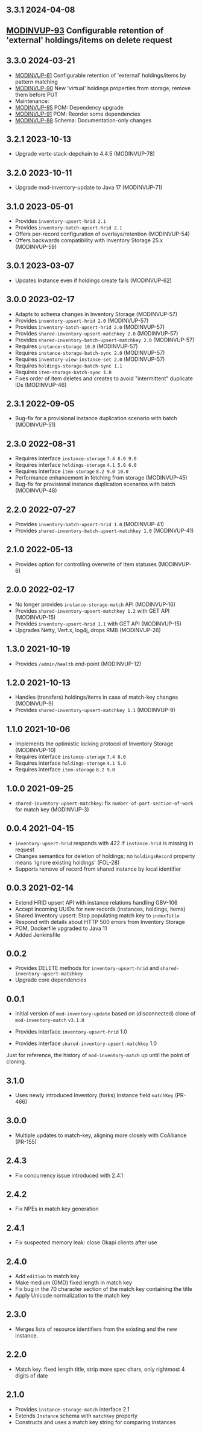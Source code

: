 ## 3.3.1 2024-04-08

## [MODINVUP-93](https://issues.folio.org/browse/MODINVUP-93) Configurable retention of 'external' holdings/items on delete request

## 3.3.0 2024-03-21

* [MODINVUP-61](https://issues.folio.org/browse/MODINVUP-61) Configurable retention of 'external' holdings/items by pattern matching
* [MODINVUP-90](https://issues.folio.org/browse/MODINVUP-90) New 'virtual' holdings properties from storage, remove them before PUT
* Maintenance:
* [MODINVUP-95](https://issues.folio.org/browse/MODINVUP-95) POM: Dependency upgrade
* [MODINVUP-91](https://issues.folio.org/browse/MODINVUP-91) POM: Reorder some dependencies
* [MODINVUP-88](https://issues.folio.org/browse/MODINVUP-88) Schema: Documentation-only changes


## 3.2.1 2023-10-13

* Upgrade vertx-stack-depchain to 4.4.5 (MODINVUP-78)

## 3.2.0 2023-10-11

* Upgrade mod-inventory-update to Java 17 (MODINVUP-71)

## 3.1.0 2023-05-01

* Provides `inventory-upsert-hrid 2.1`
* Provides `inventory-batch-upsert-hrid 2.1`
* Offers per-record configuration of overlays/retention (MODINVUP-54)
* Offers backwards compatibility with Inventory Storage 25.x (MODINVUP-59)

## 3.0.1 2023-03-07

* Updates Instance even if holdings create fails (MODINVUP-62)

## 3.0.0 2023-02-17

* Adapts to schema changes in Inventory Storage (MODINVUP-57)
* Provides `inventory-upsert-hrid 2.0` (MODINVUP-57)
* Provides `inventory-batch-upsert-hrid 2.0` (MODINVUP-57)
* Provides `shared-inventory-upsert-matchkey 2.0` (MODINVUP-57)
* Provides `shared-inventory-batch-upsert-matchkey 2.0` (MODINVUP-57)
* Requires `instance-storage 10.0` (MODINVUP-57)
* Requires `instance-storage-batch-sync 2.0` (MODINVUP-57)
* Requires `inventory-view-instance-set 2.0` (MODINVUP-57)
* Requires `holdings-storage-batch-sync 1.1`
* Requires `item-storage-batch-sync 1.0`
* Fixes order of item deletes and creates to avoid "intermittent" duplicate IDs (MODINVUP-46)

## 2.3.1 2022-09-05

* Bug-fix for a provisional instance duplication scenario with batch (MODINVUP-51)

## 2.3.0 2022-08-31

* Requires interface `instance-storage` `7.4 8.0 9.0`
* Requires interface `holdings-storage` `4.1 5.0 6.0`
* Requires interface `item-storage` `8.2 9.0 10.0`
* Performance enhancement in fetching from storage (MODINVUP-45)
* Bug-fix for provisional instance duplication scenarios with batch (MODINVUP-48)

## 2.2.0 2022-07-27

* Provides `inventory-batch-upsert-hrid 1.0`  (MODINVUP-41)
* Provides `shared-inventory-batch-upsert-matchkey 1.0` (MODINVUP-41)


## 2.1.0 2022-05-13

* Provides option for controlling overwrite of Item statuses (MODINVUP-6)

## 2.0.0 2022-02-17

* No longer provides `instance-storage-match` API (MODINVUP-16)
* Provides `shared-inventory-upsert-matchkey 1.2` with GET API (MODINVUP-15)
* Provides `inventory-upsert-hrid 1.1` with GET API (MODINVUP-15)
* Upgrades Netty, Vert.x, log4j, drops RMB (MODINVUP-26)

## 1.3.0 2021-10-19

* Provides `/admin/health` end-point (MODINVUP-12)

## 1.2.0 2021-10-13

* Handles (transfers) holdings/items in case of match-key changes (MODINVUP-9)
* Provides `shared-inventory-upsert-matchkey 1.1`  (MODINVUP-9)

## 1.1.0 2021-10-06

* Implements the optimistic locking protocol of Inventory Storage (MODINVUP-10)
* Requires interface `instance-storage` `7.4 8.0`
* Requires interface `holdings-storage` `4.1 5.0`
* Requires interface `item-storage` `8.2 9.0`

## 1.0.0 2021-09-25

* `shared-inventory-upsert-matchkey`: fix `number-of-part-section-of-work` for match key (MODINVUP-3)

## 0.0.4 2021-04-15

* `inventory-upsert-hrid` responds with 422 if `instance.hrid` is missing in request
* Changes semantics for deletion of holdings; no `holdingsRecord` property means 'ignore existing holdings' (FOL-28)
* Supports remove of record from shared instance by local identifier

## 0.0.3 2021-02-14

* Extend HRID upsert API with instance relations handling GBV-106
* Accept incoming UUIDs for new records (instances, holdings, items)
* Shared Inventory upsert: Stop populating match key to `indexTitle`
* Respond with details about HTTP 500 errors from Inventory Storage
* POM, Dockerfile upgraded to Java 11
* Added Jenkinsfile

## 0.0.2

* Provides DELETE methods for `inventory-upsert-hrid` and `shared-inventory-upsert-matchkey`
* Upgrade core dependencies

## 0.0.1

* Initial version of `mod-inventory-update` based on (disconnected) clone of `mod-inventory-match` `v3.1.0`

* Provides interface `inventory-upsert-hrid` 1.0
* Provides interface `shared-inventory-upsert-matchkey` 1.0







Just for reference, the history of `mod-inventory-match` up until the point of cloning.

## 3.1.0

 * Uses newly introduced Inventory (forks) Instance field `matchKey` (PR-466)

## 3.0.0

 * Multiple updates to match-key, aligning more closely with CoAlliance (PR-155)

## 2.4.3

 * Fix concurrency issue introduced with 2.4.1

## 2.4.2

 * Fix NPEs in match key generation

## 2.4.1

 * Fix suspected memory leak: close Okapi clients after use

## 2.4.0

* Add `edition` to match key
* Make medium (GMD) fixed length in match key
* Fix bug in the 70 character section of the match key containing the title
* Apply Unicode normalization to the match key

## 2.3.0

* Merges lists of resource identifiers from the existing and the new instance.

## 2.2.0

* Match key: fixed length title, strip more spec chars, only rightmost 4 digits of date

## 2.1.0

* Provides `instance-storage-match` interface 2.1
* Extends `Instance` schema with `matchKey` property
* Constructs and uses a match key string for comparing instances

